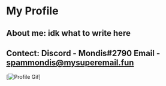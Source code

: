 My Profile
===========
About me: idk what to write here
------
Contect:
Discord - Mondis#2790
Email - spammondis@mysuperemail.fun
------
[![Profile Gif](https://media.discordapp.net/attachments/561669288029585413/749214579770261596/cat.gif)]
